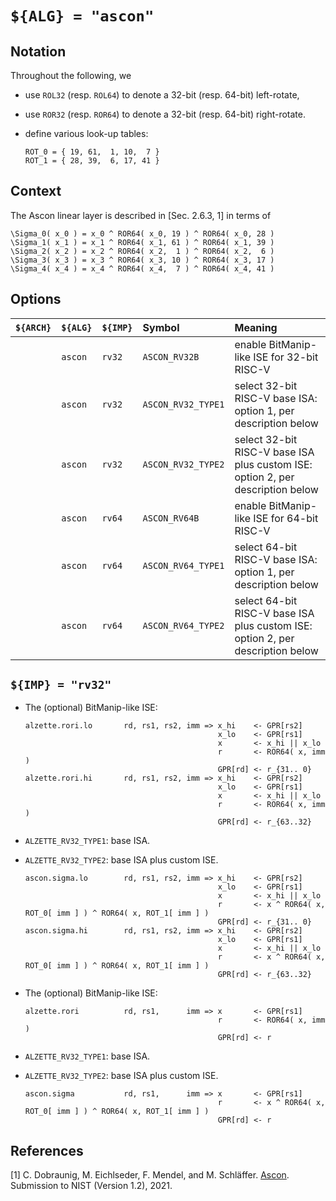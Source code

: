 # `${ALG} = "ascon"`

<!--- -------------------------------------------------------------------- --->

## Notation

Throughout the following, we

- use `ROL32` (resp. `ROL64`) to denote a 32-bit (resp. 64-bit)  left-rotate,
- use `ROR32` (resp. `ROR64`) to denote a 32-bit (resp. 64-bit) right-rotate.
- define various look-up tables:

  ```
  ROT_0 = { 19, 61,  1, 10,  7 }
  ROT_1 = { 28, 39,  6, 17, 41 }
  ```

<!--- -------------------------------------------------------------------- --->

## Context

The Ascon linear layer is described in [Sec. 2.6.3, 1] in terms of

```
\Sigma_0( x_0 ) = x_0 ^ ROR64( x_0, 19 ) ^ ROR64( x_0, 28 )
\Sigma_1( x_1 ) = x_1 ^ ROR64( x_1, 61 ) ^ ROR64( x_1, 39 )
\Sigma_2( x_2 ) = x_2 ^ ROR64( x_2,  1 ) ^ ROR64( x_2,  6 )
\Sigma_3( x_3 ) = x_3 ^ ROR64( x_3, 10 ) ^ ROR64( x_3, 17 )
\Sigma_4( x_4 ) = x_4 ^ ROR64( x_4,  7 ) ^ ROR64( x_4, 41 )
```

<!--- -------------------------------------------------------------------- --->

## Options

| `${ARCH}` | `${ALG}`  | `${IMP}`  | Symbol               | Meaning                                                                                                        |
| :-------- | :-------- | :-------- | :------------------- | :------------------------------------------------------------------------------------------------------------- |
|           | `ascon`   | `rv32`    | `ASCON_RV32B`        | enable BitManip-like ISE for 32-bit RISC-V                                                                     |
|           | `ascon`   | `rv32`    | `ASCON_RV32_TYPE1`   | select 32-bit RISC-V base ISA:                 option 1, per description below                                 |
|           | `ascon`   | `rv32`    | `ASCON_RV32_TYPE2`   | select 32-bit RISC-V base ISA plus custom ISE: option 2, per description below                                 |
|           | `ascon`   | `rv64`    | `ASCON_RV64B`        | enable BitManip-like ISE for 64-bit RISC-V                                                                     |
|           | `ascon`   | `rv64`    | `ASCON_RV64_TYPE1`   | select 64-bit RISC-V base ISA:                 option 1, per description below                                 |
|           | `ascon`   | `rv64`    | `ASCON_RV64_TYPE2`   | select 64-bit RISC-V base ISA plus custom ISE: option 2, per description below                                 |

<!--- -------------------------------------------------------------------- --->

## `${IMP} = "rv32"`

- The (optional) BitManip-like ISE:

  ```
  alzette.rori.lo       rd, rs1, rs2, imm => x_hi    <- GPR[rs2]
                                             x_lo    <- GPR[rs1]
                                             x       <- x_hi || x_lo
                                             r       <- ROR64( x, imm )
                                             GPR[rd] <- r_{31.. 0}
  alzette.rori.hi       rd, rs1, rs2, imm => x_hi    <- GPR[rs2]
                                             x_lo    <- GPR[rs1]
                                             x       <- x_hi || x_lo
                                             r       <- ROR64( x, imm )
                                             GPR[rd] <- r_{63..32}
  ```

- `ALZETTE_RV32_TYPE1`: base ISA.

- `ALZETTE_RV32_TYPE2`: base ISA plus custom   ISE.

  ```
  ascon.sigma.lo        rd, rs1, rs2, imm => x_hi    <- GPR[rs2]
                                             x_lo    <- GPR[rs1]
                                             x       <- x_hi || x_lo
                                             r       <- x ^ ROR64( x, ROT_0[ imm ] ) ^ ROR64( x, ROT_1[ imm ] )
                                             GPR[rd] <- r_{31.. 0}
  ascon.sigma.hi        rd, rs1, rs2, imm => x_hi    <- GPR[rs2]
                                             x_lo    <- GPR[rs1]
                                             x       <- x_hi || x_lo
                                             r       <- x ^ ROR64( x, ROT_0[ imm ] ) ^ ROR64( x, ROT_1[ imm ] )
                                             GPR[rd] <- r_{63..32}
  ```

<!--- -------------------------------------------------------------------- --->

- The (optional) BitManip-like ISE:

  ```
  alzette.rori          rd, rs1,      imm => x       <- GPR[rs1]
                                             r       <- ROR64( x, imm )
                                             GPR[rd] <- r
  ```

- `ALZETTE_RV32_TYPE1`: base ISA.

- `ALZETTE_RV32_TYPE2`: base ISA plus custom   ISE.

  ```
  ascon.sigma           rd, rs1,      imm => x       <- GPR[rs1]
                                             r       <- x ^ ROR64( x, ROT_0[ imm ] ) ^ ROR64( x, ROT_1[ imm ] )
                                             GPR[rd] <- r
  ```

<!--- -------------------------------------------------------------------- --->

## References

[1] C. Dobraunig, M. Eichlseder, F. Mendel, and M. Schläffer.
    [Ascon](https://csrc.nist.gov/CSRC/media/Projects/lightweight-cryptography/documents/finalist-round/updated-spec-doc/ascon-spec-final.pdf).
    Submission to NIST (Version 1.2), 2021.

<!--- -------------------------------------------------------------------- --->
